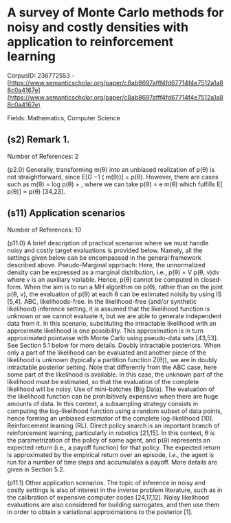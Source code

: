 # A survey of Monte Carlo methods for noisy and costly densities with application to reinforcement learning

CorpusID: 236772553 - [https://www.semanticscholar.org/paper/c8ab8697afff4fd67714f4e7512a1a88c0a4167e](https://www.semanticscholar.org/paper/c8ab8697afff4fd67714f4e7512a1a88c0a4167e)

Fields: Mathematics, Computer Science

## (s2) Remark 1.
Number of References: 2

(p2.0) Generally, transforming m(θ) into an unbiased realization of p(θ) is not straightforward, since E[G −1 ( m(θ))] = p(θ). However, there are cases such as m(θ) = log p(θ) + , where we can take p(θ) = e m(θ) which fulfills E[ p(θ)] ∝ p(θ) [34,23].
## (s11) Application scenarios
Number of References: 10

(p11.0) A brief description of practical scenarios where we must handle noisy and costly target evaluations is provided below. Namely, all the settings given below can be encompassed in the general framework described above. Pseudo-Marginal approach: Here, the unnormalized density can be expressed as a marginal distribution, i.e., p(θ) = V p(θ, v)dv where v is an auxiliary variable. Hence, p(θ) cannot be computed in closed-form. When the aim is to run a MH algorithm on p(θ), rather than on the joint p(θ, v), the evaluation of p(θ) at each θ can be estimated noisily by using IS [5,4]. ABC, likelihoods-free. In the likelihood-free (and/or synthetic likelihood) inference setting, it is assumed that the likelihood function is unknown or we cannot evaluate it, but we are able to generate independent data from it. In this scenario, substituting the intractable likelihood with an approximate likelihood is one possibility. This approximation is in turn approximated pointwise with Monte Carlo using pseudo-data sets [43,53]. See Section 5.1 below for more details. Doubly intractable posteriors. When only a part of the likelihood can be evaluated and another piece of the likelihood is unknown (typically a partition function Z(θ)), we are in doubly intractable posterior setting. Note that differently from the ABC case, here some part of the likelihood is available. In this case, the unknown part of the likelihood must be estimated, so that the evaluation of the complete likelihood will be noisy. Use of mini-batches (Big Data). The evaluation of the likelihood function can be prohibitively expensive when there are huge amounts of data. In this context, a subsampling strategy consists in computing the log-likelihood function using a random subset of data points, hence forming an unbiased estimator of the complete log-likelihood [10]. Reinforcement learning (RL). Direct policy search is an important branch of reinforcement learning, particularly in robotics [21,15]. In this context, θ is the parametrization of the policy of some agent, and p(θ) represents an expected return (i.e., a payoff function) for that policy. The expected return is approximated by the empirical return over an episode, i.e., the agent is run for a number of time steps and accumulates a payoff. More details are given in Section 5.2.

(p11.1) Other application scenarios. The topic of inference in noisy and costly settings is also of interest in the inverse problem literature, such as in the calibration of expensive computer codes [24,17,12]. Noisy likelihood evaluations are also considered for building surrogates, and then use them in order to obtain a variational approximations to the posterior [1].
